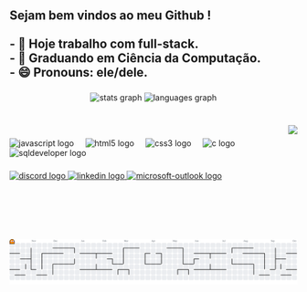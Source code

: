 <h2 align="left"><br>Sejam bem vindos ao meu Github !<br><br>- 🔭 Hoje trabalho com full-stack.<br>- 🌱 Graduando em Ciência da Computação.<br>- 😄 Pronouns: ele/dele.</h2>

###

<div align="center">
  <img src="https://github-readme-stats.vercel.app/api?username=Thebestgeracao&hide_title=false&hide_rank=false&show_icons=true&include_all_commits=true&count_private=true&disable_animations=false&theme=midnight-purple&locale=en&hide_border=false" height="150" alt="stats graph"  />
  <img src="https://github-readme-stats.vercel.app/api/top-langs?username=Thebestgeracao&locale=en&hide_title=false&layout=compact&card_width=320&langs_count=5&theme=midnight-purple&hide_border=false" height="150" alt="languages graph"  />
</div>

###

<br clear="both">

<img align="right" height="200" src="https://github.com/user-attachments/assets/cf3573f7-b312-4abe-9cf4-2b15df8e9552"  />

###

<div align="left">
  <img src="https://cdn.jsdelivr.net/gh/devicons/devicon/icons/javascript/javascript-original.svg" height="30" alt="javascript logo"  />
  <img width="12" />
  <img src="https://cdn.jsdelivr.net/gh/devicons/devicon/icons/html5/html5-original.svg" height="30" alt="html5 logo"  />
  <img width="12" />
  <img src="https://cdn.jsdelivr.net/gh/devicons/devicon/icons/css3/css3-original.svg" height="30" alt="css3 logo"  />
  <img width="12" />
  <img src="https://cdn.jsdelivr.net/gh/devicons/devicon/icons/c/c-original.svg" height="30" alt="c logo"  />
  <img width="12" />
  <img src="https://cdn.jsdelivr.net/gh/devicons/devicon@latest/icons/sqldeveloper/sqldeveloper-original.svg" height="30" alt="sqldeveloper logo"/>
  <img width="12" />
</div>

###

<div align="left">
  <a href="https://discord.com/channels/@matheus_developer" target="_blank">
    <img src="https://img.shields.io/static/v1?message=Discord&logo=discord&label=&color=7289DA&logoColor=white&labelColor=&style=for-the-badge" height="35" alt="discord logo"  />
  </a>
  <a href="https://www.linkedin.com/in/matheus-de-jesus-costa-7b6709174/" target="_blank">
    <img src="https://img.shields.io/static/v1?message=LinkedIn&logo=linkedin&label=&color=0077B5&logoColor=white&labelColor=&style=for-the-badge" height="35" alt="linkedin logo"  />
  </a>
  <a href="matheuscostajesus@hotmail.com" target="_blank">
    <img src="https://img.shields.io/static/v1?message=Outlook&logo=microsoft-outlook&label=&color=0078D4&logoColor=white&labelColor=&style=for-the-badge" height="35" alt="microsoft-outlook logo"  />
  </a>
</div>

###

<br clear="both">

<picture>
  <source media="(prefers-color-scheme: dark)" srcset="https://raw.githubusercontent.com/Thebestgeracao/Thebestgeracao/output/pacman-contribution-graph-dark.svg">
  <source media="(prefers-color-scheme: light)" srcset="https://raw.githubusercontent.com/Thebestgeracao/Thebestgeracao/output/pacman-contribution-graph.svg">
  <img alt="pacman contribution graph" src="https://raw.githubusercontent.com/Thebestgeracao/Thebestgeracao/output/pacman-contribution-graph.svg">
</picture>

###
          
          
